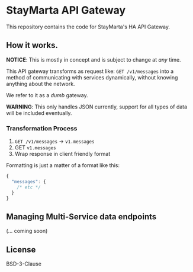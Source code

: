 # StayMarta API Gateway

This repository contains the code for StayMarta's HA API Gateway.

## How it works.

**NOTICE**: This is mostly in concept and is subject to change at *any* time.

This API gateway transforms as request like: `GET /v1/messages` into a method of communicating with services dynamically, without knowing anything about the network.

We refer to it as a *dumb* gateway.

**WARNING**: This only handles JSON currently, support for all types of data will be included eventually.

### Transformation Process

1.  `GET /v1/messages` -> `v1.messages`
2. GET `v1.messages`
3. Wrap response in client friendly format

Formatting is just a matter of a format like this:

```js
{
  "messages": {
    /* etc */
  }
}
```

## Managing Multi-Service data endpoints

(… coming soon)

## License

BSD-3-Clause
